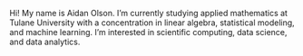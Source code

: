 Hi! My name is Aidan Olson. I’m currently studying applied mathematics at Tulane University with a concentration in linear algebra, statistical modeling, and machine learning. I’m interested in scientific computing, data science, and data analytics. 

<!---
AidanOlson1625/AidanOlson1625 is a ✨ special ✨ repository because its `README.md` (this file) appears on your GitHub profile.
You can click the Preview link to take a look at your changes.
--->
